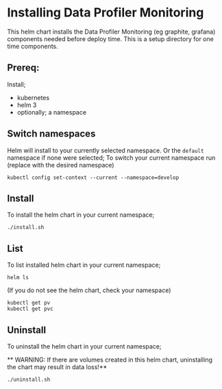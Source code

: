 # Installing Data Profiler Monitoring

This helm chart installs the Data Profiler Monitoring (eg graphite, grafana) components needed before deploy time. This is a setup directory for one time components.

## Prereq:
Install;

* kubernetes
* helm 3
* optionally; a namespace

## Switch namespaces
Helm will install to your currently selected namespace. Or the `default` namespace if none were selected;
To switch your current namespace run (replace with the desired namespace)

```
kubectl config set-context --current --namespace=develop
```

## Install
To install the helm chart in your current namespace;

```
./install.sh
```

## List
To list installed helm chart in your current namespace;

```
helm ls
```
(If you do not see the helm chart, check your namespace)

```
kubectl get pv
kubectl get pvc
```

## Uninstall
To uninstall the helm chart in your current namespace;

** WARNING: If there are volumes created in this helm chart, uninstalling the chart may result in data loss!**
```
./uninstall.sh
```